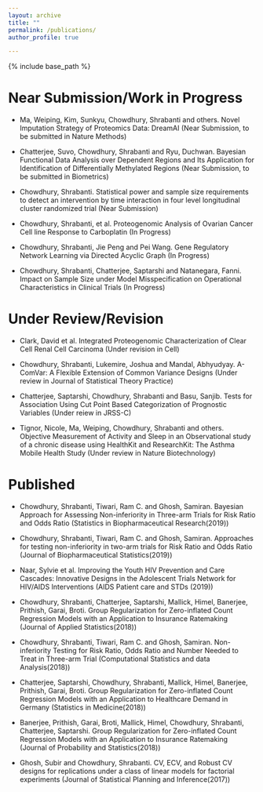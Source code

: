 ```yaml
---
layout: archive
title: ""
permalink: /publications/
author_profile: true

---
```


{% include base_path %}

Near Submission/Work in Progress
======
* Ma, Weiping, Kim, Sunkyu, Chowdhury, Shrabanti and others. Novel Imputation Strategy of Proteomics Data: DreamAI (Near Submission, to be submitted in Nature Methods)

* Chatterjee, Suvo, Chowdhury, Shrabanti and Ryu, Duchwan. Bayesian Functional Data Analysis over Dependent Regions and Its Application for Identification of Differentially Methylated Regions (Near Submission, to be submitted in Biometrics)

* Chowdhury, Shrabanti. Statistical power and sample size requirements to detect an intervention by time interaction in four level longitudinal cluster randomized trial (Near Submission)

* Chowdhury, Shrabanti, et al. Proteogenomic Analysis of Ovarian Cancer Cell line Response to Carboplatin (In Progress)

* Chowdhury, Shrabanti, Jie Peng and Pei Wang. Gene Regulatory Network Learning via Directed Acyclic Graph (In Progress)

* Chowdhury, Shrabanti, Chatterjee, Saptarshi and Natanegara, Fanni. Impact on Sample Size under Model Misspecification on Operational Characteristics in Clinical Trials (In Progress)


Under Review/Revision
======
* Clark, David et al. Integrated Proteogenomic Characterization of Clear Cell Renal Cell Carcinoma (Under revision in Cell) 
	    
* Chowdhury, Shrabanti, Lukemire, Joshua and Mandal, Abhyudyay. A-ComVar: A Flexible Extension of Common Variance Designs (Under review in Journal of Statistical Theory Practice)	
           
* Chatterjee, Saptarshi, Chowdhury, Shrabanti and Basu, Sanjib. Tests for Association Using Cut Point Based Categorization of Prognostic Variables (Under reiew in JRSS-C)
       
* Tignor, Nicole, Ma, Weiping,  Chowdhury, Shrabanti and others. Objective Measurement of Activity and Sleep in an Observational study of a chronic disease using HealthKit and ResearchKit: The Asthma Mobile Health Study (Under review in Nature Biotechnology)
		

  
Published
======
* Chowdhury, Shrabanti, Tiwari, Ram C. and Ghosh, Samiran. Bayesian Approach for Assessing Non-inferiority in Three-arm Trials for Risk Ratio and Odds Ratio (Statistics in Biopharmaceutical Research(2019))
			
* Chowdhury, Shrabanti, Tiwari, Ram C. and Ghosh, Samiran. Approaches for testing non-inferiority in two-arm trials for Risk Ratio and Odds Ratio (Journal of Biopharmaceutical Statistics(2019))
			
* Naar, Sylvie et al. Improving the Youth HIV Prevention and Care Cascades: Innovative Designs in the Adolescent Trials Network for HIV/AIDS Interventions (AIDS Patient care and STDs (2019))
		 		
* Chowdhury, Shrabanti, Chatterjee, Saptarshi, Mallick, Himel, Banerjee, Prithish, Garai, Broti. Group Regularization for Zero-inflated Count Regression Models with an Application to Insurance Ratemaking (Journal of Applied Statistics(2018))
		 
			
* Chowdhury, Shrabanti, Tiwari, Ram C. and Ghosh, Samiran. Non-inferiority Testing for Risk Ratio, Odds Ratio and Number Needed to Treat in Three-arm Trial (Computational Statistics and data Analysis(2018))
			
* Chatterjee, Saptarshi, Chowdhury, Shrabanti, Mallick, Himel, Banerjee, Prithish, Garai, Broti. Group Regularization for Zero-inflated Count Regression Models with an Application to Healthcare Demand in Germany (Statistics in Medicine(2018))
			

* Banerjee, Prithish, Garai, Broti, Mallick, Himel, Chowdhury, Shrabanti, Chatterjee, Saptarshi.  Group Regularization for Zero-inflated Count Regression Models with an Application to Insurance Ratemaking (Journal of Probability and Statistics(2018))
			
* Ghosh, Subir and Chowdhury, Shrabanti. CV, ECV, and Robust CV designs for replications under a class of linear models for factorial experiments (Journal of Statistical Planning and Inference(2017))


